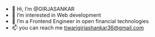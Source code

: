 - 👋 Hi, I’m @GIRJASANKAR
- 👀 I’m interested in Web development
- 🌱 I’m a Frontend Engineer in open financial technologies
- 📫 you can reach me tiwarigirjashankar36@gmail.com

<!---
GIRJASANKAR/GIRJASANKAR is a ✨ special ✨ repository because its `README.md` (this file) appears on your GitHub profile.
You can click the Preview link to take a look at your changes.
--->
